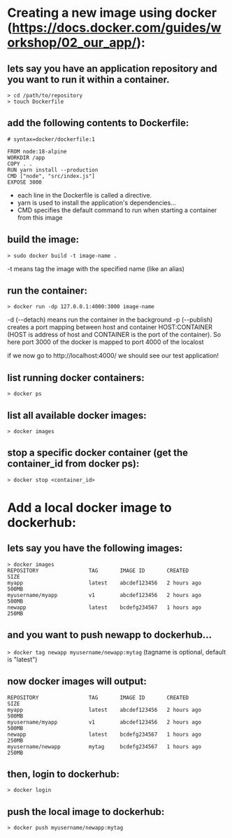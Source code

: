 # Creating a new image using docker (https://docs.docker.com/guides/workshop/02_our_app/):

## lets say you have an application repository and you want to run it within a container.

```
> cd /path/to/repository
> touch Dockerfile
```
## add the following contents to Dockerfile:
```
# syntax=docker/dockerfile:1

FROM node:18-alpine
WORKDIR /app
COPY . .
RUN yarn install --production
CMD ["node", "src/index.js"]
EXPOSE 3000
```

- each line in the Dockerfile is called a directive.
- yarn is used to install the application's dependencies...
- CMD specifies the default command to run when starting a container from this image

## build the image:
```
> sudo docker build -t image-name .
```
-t means tag the image with the specified name (like an alias)

## run the container:
```
> docker run -dp 127.0.0.1:4000:3000 image-name
```

-d (--detach) means run the container in the background
-p (--publish) creates a port mapping between host and container HOST:CONTAINER (HOST is address of host and CONTAINER is the port of the container). So here port 3000 of the docker is mapped to port 4000 of the localost

if we now go to
http://localhost:4000/
we should see our test application!

## list running docker containers:
```> docker ps```

## list all available docker images:
```> docker images```

## stop a specific docker container (get the container_id from docker ps):
```> docker stop <container_id>```

# Add a local docker image to dockerhub:

## lets say you have the following images:
```
> docker images
REPOSITORY                TAG       IMAGE ID       CREATED         SIZE
myapp                     latest    abcdef123456   2 hours ago     500MB
myusername/myapp          v1        abcdef123456   2 hours ago     500MB
newapp                    latest    bcdefg234567   1 hours ago     250MB
```
## and you want to push newapp to dockerhub...
```> docker tag newapp myusername/newapp:mytag```
(tagname is optional, default is "latest")
## now docker images will output:
```
REPOSITORY                TAG       IMAGE ID       CREATED         SIZE
myapp                     latest    abcdef123456   2 hours ago     500MB
myusername/myapp          v1        abcdef123456   2 hours ago     500MB
newapp                    latest    bcdefg234567   1 hours ago     250MB
myusername/newapp         mytag     bcdefg234567   1 hours ago     250MB
```
## then, login to dockerhub:
```> docker login```
## push the local image to dockerhub:
```> docker push myusername/newapp:mytag```
